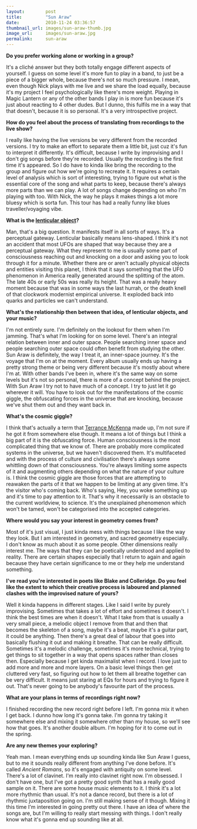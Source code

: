 ```yaml
---
layout:        post
title:         "Sun Araw"
date:          2010-11-24 03:36:57
thumbnail_url: images/sun-araw-thumb.jpg
image_url:     images/sun-araw.jpg
permalink:     sun-araw
---
```


<b>Do you prefer working alone or working in a group?</b>

It's a cliché answer but they both totally engage different aspects of yourself. I guess on some level it's more fun to play in a band, to just be a piece of a bigger whole, because there's not so much pressure. I mean, even though Nick plays with me live and we share the load equally, because it's my project I feel psychologically like there's more weight. Playing in Magic Lantern or any of the other bands I play in is more fun because it's just about reacting to 4 other dudes. But I dunno, this fulfils me in a way that that doesn't, because it is so personal. It's a very introspective project.

<b>How do you feel about the process of translating from recordings to the live show?</b>

I really like having the live versions be very different from the recorded versions. I try to make an effort to separate them a little bit, just cuz it's fun to interpret it differently. It's difficult, because I write by improvising and I don't gig songs before they're recorded. Usually the recording is the first time it's appeared. So I do have to kinda like bring the recording to the group and figure out how we're going to recreate it. It requires a certain level of analysis which is sort of interesting, trying to figure out what is the essential core of the song and what parts to keep, because there's always more parts than we can play. A lot of songs change depending on who I'm playing with too. With Nick, the way he plays it makes things a lot more bluesy which is sorta fun. This tour has had a really funny like blues traveller/voyaging vibe.

<b>What is the <a href=http://www.laweekly.com/2010-06-10/music/lenticular-matters/%20/>lenticular object</a>?</b>

Man, that's a big question. It manifests itself in all sorts of ways. It's a perceptual gateway. Lenticular basically means lens-shaped. I think it's not an accident that most UFOs are shaped that way because they are a perceptual gateway. What they represent to me is usually some part of consciousness reaching out and knocking on a door and asking you to look through it for a minute. Whether there are or aren't actually physical objects and entities visiting this planet, I think that it says something that the UFO phenomenon in America really generated around the splitting of the atom. The late 40s or early 50s was really its height. That was a really heavy moment because that was in some ways the last hurrah, or the death knell of that clockwork modernist empirical universe. It exploded back into quarks and particles we can't understand.

<b>What's the relationship then between that idea, of lenticular objects, and your music?</b>

I'm not entirely sure. I'm definitely on the lookout for them when I'm jamming. That's what I'm looking for on some level. There's an integral relation between inner and outer space. People searching inner space and people searching outer space could often benefit from studying the other. Sun Araw is definitely, the way I treat it, an inner-space journey. It's the voyage that I'm on at the moment. Every album usually ends up having a pretty strong theme or being very different because it's mostly about where I'm at. With other bands I've been in, where it's the same way on some levels but it's not so personal, there is more of a concept behind the project. With Sun Araw I try not to have much of a concept. I try to just let it go wherever it will. You have to look out for the manifestations of the cosmic giggle, the obfuscating forces in the universe that are knocking, because we've shut them out and they want back in.

<b>What's the cosmic giggle?</b>

I think that's actually a term that <a href=http://en.wikipedia.org/wiki/Terence_McKenna>Terrance McKenna</a> made up, I'm not sure if he got it from somewhere else though. It means a lot of things but I think a big part of it is the obfuscating force. Human consciousness is the most complicated thing that we know of. There are probably more complicated systems in the universe, but we haven't discovered them. It's multifaceted and with the process of culture and civilisation there's always some whittling down of that consciousness. You're always limiting some aspects of it and augmenting others depending on what the nature of your culture is. I think the cosmic giggle are those forces that are attempting to reawaken the parts of it that we happen to be limiting at any given time. It's the visitor who's coming back. Who's saying, Hey, you woke something up and it's time to pay attention to it. That's why it necessarily is an obstacle to the current worldview, to science. It's the unexplained phenomenon which won't be tamed, won't be categorised into the accepted categories.

<b>Where would you say your interest in geometry comes from?</b>

Most of it's just visual, I just kinda mess with things because I like the way they look. But I am interested in geometry, and sacred geometry especially. I don't know as much about it as some people. Other dimensions really interest me. The ways that they can be poetically understood and applied to reality. There are certain shapes especially that I return to again and again because they have certain significance to me or they help me understand something.

<b>I've read you're interested in poets like Blake and Colleridge. Do you feel like the extent to which their creative process is laboured and planned clashes with the improvised nature of yours?</b>

Well it kinda happens in different stages. Like I said I write by purely improvising. Sometimes that takes a lot of effort and sometimes it doesn't. I think the best times are when it doesn't. What I take from that is usually a very small piece, a melodic object I remove from that and then that becomes the skeleton of a song, maybe it's a beat, maybe it's a guitar part, it could be anything. Then there's a great deal of labour that goes into basically flushing it out and making it breathe. That can be really difficult. Sometimes it's a melodic challenge, sometimes it's more technical, trying to get things to sit together in a way that opens spaces rather than closes then. Especially because I get kinda maximalist when I record. I love just to add more and more and more layers. On a basic level things then get cluttered very fast, so figuring out how to let them all breathe together can be very difficult. It means just staring at EQs for hours and trying to figure it out. That's never going to be anybody's favourite part of the process.

<b>What are your plans in terms of recordings right now?</b>

I finished recording the new record right before I left. I'm gonna mix it when I get back. I dunno how long it's gonna take. I'm gonna try taking it somewhere else and mixing it somewhere other than my house, so we'll see how that goes. It's another double album. I'm hoping for it to come out in the spring.

<b>Are any new themes your exploring?</b>

Yeah man. I mean everything ends up sounding kinda like Sun Araw I guess, but to me it sounds really different from anything I've done before. It's called <i>Ancient Romans</i>, so it's engaged with antiquity on some level. There's a lot of clavinet. I'm really into clavinet right now. I'm obsessed. I don't have one, but I've got a pretty good synth that has a really good sample on it. There are some house music elements to it. I think it's a lot more rhythmic than usual. It's not a dance record, but there is a lot of rhythmic juxtaposition going on. I'm still making sense of it though. Mixing it this time I'm interested in going pretty out there. I have an idea of where the songs are, but I'm willing to really start messing with things. I don't really know what it's gonna end up sounding like at all.